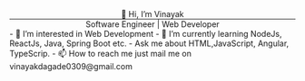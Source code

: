 <div style="text-align: center;"> 
  👋 Hi, I’m Vinayak
  <div style="border-bottom: 1px solid;"></div>
Software Engineer | Web Developer  
</div>
- 👀 I’m interested in Web Development
- 🌱 I’m currently learning NodeJs, ReactJs, Java, Spring Boot etc.
- Ask me about HTML,JavaScript, Angular, TypeScrip.
- 📫 How to reach me just mail me on vinayakdagade0309@gmail.com

<!---
vinud03/vinud03 is a ✨ special ✨ repository because its `README.md` (this file) appears on your GitHub profile.
You can click the Preview link to take a look at your changes.
--->
